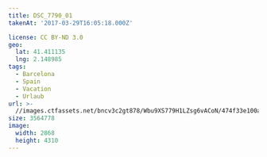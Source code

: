 ```yaml
---
title: DSC_7790_01
takenAt: '2017-03-29T16:05:18.000Z'

license: CC BY-ND 3.0
geo:
  lat: 41.411135
  lng: 2.148985
tags:
  - Barcelona
  - Spain
  - Vacation
  - Urlaub
url: >-
  //images.ctfassets.net/bncv3c2gt878/Wbu9XS779H1LZsg6vACoN/474f33e100a731e8118f00400195e6d1/dsc_7790_01_33235929744_o
size: 3564778
image:
  width: 2868
  height: 4310
---
```

